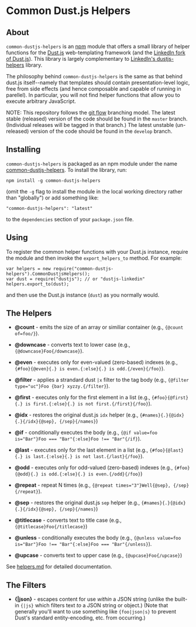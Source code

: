# Common Dust.js Helpers

## About

`common-dustjs-helpers` is an [npm](https://npmjs.org/) module that offers a small library of helper functions for the [Dust.js](http://akdubya.github.io/dustjs/) web-templating framework (and the [LinkedIn fork of Dust.js](https://github.com/linkedin/dustjs)).  This library is largely complementary to [LinkedIn's dustjs-helpers](https://github.com/linkedin/dustjs-helpers) library.

The philosophy behind `common-dustjs-helpers` is the same as that behind dust.js itself--namely that templates should contain presentation-level logic, free from side effects (and hence composable and capable of running in parellel).  In particular, you will not find helper functions that allow you to execute arbitrary JavaScript.

NOTE: This repository follows the [git flow](https://github.com/nvie/gitflow) branching model.  The latest stable (released) version of the code should be found in the `master` branch.  (Individual releases will be tagged in that branch.) The latest unstable (un-released) version of the code should be found in the `develop` branch.  

## Installing

`common-dustjs-helpers` is packaged as an npm module under the name [common-dustjs-helpers](https://npmjs.org/package/common-dustjs-helpers).  To install the library, run:

    npm install -g common-dustjs-helpers

(omit the `-g` flag to install the module in the local working directory rather than "globally") or add something like:

    "common-dustjs-helpers": "latest"

to the `dependencies` section of your `package.json` file.

## Using

To register the common helper functions with your Dust.js instance, require the module and then invoke the `export_helpers_to` method.  For example:


    var helpers = new require("common-dustjs-helpers").CommonDustjsHelpers();
    var dust = require("dustjs"); // or "dustjs-linkedin"
    helpers.export_to(dust);

and then use the Dust.js instance (`dust`) as you normally would.

## The Helpers

 * **@count** - emits the size of an array or similiar container (e.g., `{@count of=foo/}`).
 
 * **@downcase** - converts text to lower case (e.g., `{@downcase}Foo{/downcase}`).
 
 * **@even** - executes only for even-valued (zero-based) indexes (e.g., `{#foo}{@even}{.} is even.{:else}{.} is odd.{/even}{/foo}`).

 * **@filter** - applies a strandard dust `|x` filter to the tag body (e.g., `{@filter type="uc"}Foo {bar} xyzzy.{/filter}`).

 * **@first** - executes only for the first element in a list (e.g., `{#foo}{@first}{.} is first.{:else}{.} is not first.{/first}{/foo}`).

 * **@idx** - restores the original dust.js `idx` helper (e.g., `{#names}{.}{@idx}{.}{/idx}{@sep}, {/sep}{/names}`)

 * **@if** - conditionally executes the body (e.g., `{@if value=foo is="Bar"}Foo === "Bar"{:else}Foo !== "Bar"{/if}`).

 * **@last** - executes only for the last element in a list (e.g., `{#foo}{@last}{.} is last.{:else}{.} is not last.{/last}{/foo}`).

 * **@odd** - executes only for odd-valued (zero-based) indexes (e.g., `{#foo}{@odd}{.} is odd.{:else}{.} is even.{/odd}{/foo}`)

 * **@repeat** - repeat N times (e.g., `{@repeat times="3"}Well{@sep}, {/sep}{/repeat}`).
 
 * **@sep** - restores the original dust.js `sep` helper (e.g., `{#names}{.}{@idx}{.}{/idx}{@sep}, {/sep}{/names}`)

 * **@titlecase** - converts text to title case (e.g., `{@titlecase}Foo{/titlecase}`)
 
 * **@unless** - conditionally executes the body (e.g., `{@unless value=foo is="Bar"}Foo !== "Bar"{:else}Foo === "Bar"{/unless}`).
 
 * **@upcase** - converts text to upper case (e.g., `{@upcase}Foo{/upcase}`)

See [helpers.md](https://github.com/rodw/common-dustjs-helpers/blob/master/docs/helpers.md) for detailed documentation.

## The Filters

 * **{|json}** - escapes content for use *within* a JSON string (unlike the built-in `{|js}` which filters text *to* a JSON string or object.)  (Note that generally you'll want to use something like `{foo|json|s}` to prevent Dust's standard entity-encoding, etc. from occurring.)
